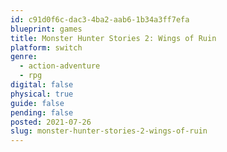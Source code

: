 ```yaml
---
id: c91d0f6c-dac3-4ba2-aab6-1b34a3ff7efa
blueprint: games
title: Monster Hunter Stories 2: Wings of Ruin
platform: switch
genre:
  - action-adventure
  - rpg
digital: false
physical: true
guide: false
pending: false
posted: 2021-07-26
slug: monster-hunter-stories-2-wings-of-ruin
---
```

